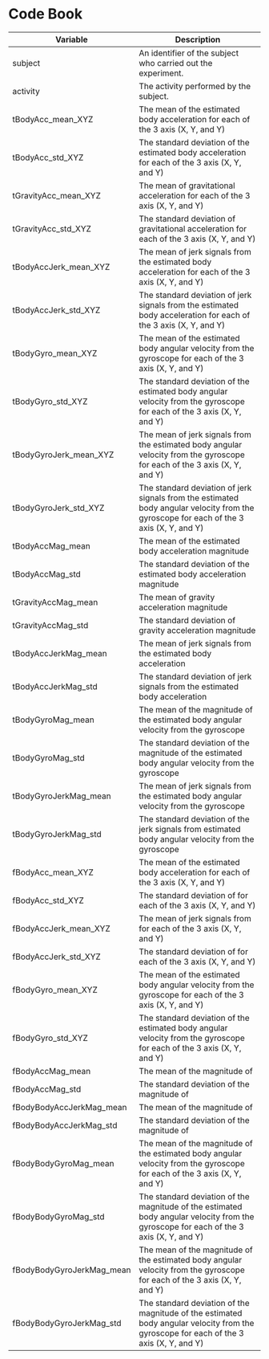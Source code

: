 Code Book 
=========

|Variable|Description|
|--------|-----------|
|subject| An identifier of the subject who carried out the experiment.|
|activity| The activity performed by the subject. |
|tBodyAcc_mean_XYZ| The mean of the estimated body acceleration for each of the 3 axis (X, Y, and Y)|
|tBodyAcc_std_XYZ| The standard deviation of the estimated body acceleration for each of the 3 axis (X, Y, and Y)|
|tGravityAcc_mean_XYZ| The mean of gravitational acceleration for each of the 3 axis (X, Y, and Y)|
|tGravityAcc_std_XYZ| The standard deviation of gravitational acceleration for each of the 3 axis (X, Y, and Y)|
|tBodyAccJerk_mean_XYZ| The mean of jerk signals from the estimated body acceleration for each of the 3 axis (X, Y, and Y)|
|tBodyAccJerk_std_XYZ| The standard deviation of jerk signals from the estimated body acceleration for each of the 3 axis (X, Y, and Y)|
|tBodyGyro_mean_XYZ| The mean of the estimated body angular velocity from the gyroscope for each of the 3 axis (X, Y, and Y)|
|tBodyGyro_std_XYZ| The standard deviation of the estimated body angular velocity from the gyroscope for each of the 3 axis (X, Y, and Y) |
|tBodyGyroJerk_mean_XYZ| The mean of jerk signals from the estimated body angular velocity from the gyroscope for each of the 3 axis (X, Y, and Y)|
|tBodyGyroJerk_std_XYZ| The standard deviation of jerk signals from the estimated body angular velocity from the gyroscope for each of the 3 axis (X, Y, and Y)|
|tBodyAccMag_mean| The mean of the estimated body acceleration magnitude |
|tBodyAccMag_std| The standard deviation of the estimated body acceleration magnitude |
|tGravityAccMag_mean| The mean of gravity acceleration magnitude |
|tGravityAccMag_std| The standard deviation of gravity acceleration magnitude |
|tBodyAccJerkMag_mean| The mean of jerk signals from the estimated body acceleration |
|tBodyAccJerkMag_std| The standard deviation of jerk signals from the estimated body acceleration |
|tBodyGyroMag_mean| The mean of the magnitude of the estimated body angular velocity from the gyroscope |
|tBodyGyroMag_std| The standard deviation of the magnitude of the estimated body angular velocity from the gyroscope |
|tBodyGyroJerkMag_mean| The mean of jerk signals from the estimated body angular velocity from the gyroscope |
|tBodyGyroJerkMag_std| The standard deviation of the jerk signals from estimated body angular velocity from the gyroscope |
|fBodyAcc_mean_XYZ|  The mean of the estimated body acceleration for each of the 3 axis (X, Y, and Y)|
|fBodyAcc_std_XYZ|  The standard deviation of for each of the 3 axis (X, Y, and Y)|
|fBodyAccJerk_mean_XYZ|  The mean of jerk signals from for each of the 3 axis (X, Y, and Y)|
|fBodyAccJerk_std_XYZ| The standard deviation of  for each of the 3 axis (X, Y, and Y)|
|fBodyGyro_mean_XYZ| The mean of the estimated body angular velocity from the gyroscope for each of the 3 axis (X, Y, and Y)|
|fBodyGyro_std_XYZ| The standard deviation of the estimated body angular velocity from the gyroscope for each of the 3 axis (X, Y, and Y)|
|fBodyAccMag_mean| The mean of  the magnitude of |
|fBodyAccMag_std| The standard deviation of the magnitude of  |
|fBodyBodyAccJerkMag_mean| The mean of the magnitude of |
|fBodyBodyAccJerkMag_std| The standard deviation of the magnitude of |
|fBodyBodyGyroMag_mean| The mean of the magnitude of the estimated body angular velocity from the gyroscope for each of the 3 axis (X, Y, and Y)|
|fBodyBodyGyroMag_std| The standard deviation of the magnitude of the estimated body angular velocity from the gyroscope for each of the 3 axis (X, Y, and Y)|
|fBodyBodyGyroJerkMag_mean| The mean of the magnitude of the estimated body angular velocity from the gyroscope for each of the 3 axis (X, Y, and Y)|
|fBodyBodyGyroJerkMag_std| The standard deviation of the magnitude of the estimated body angular velocity from the gyroscope for each of the 3 axis (X, Y, and Y)|
